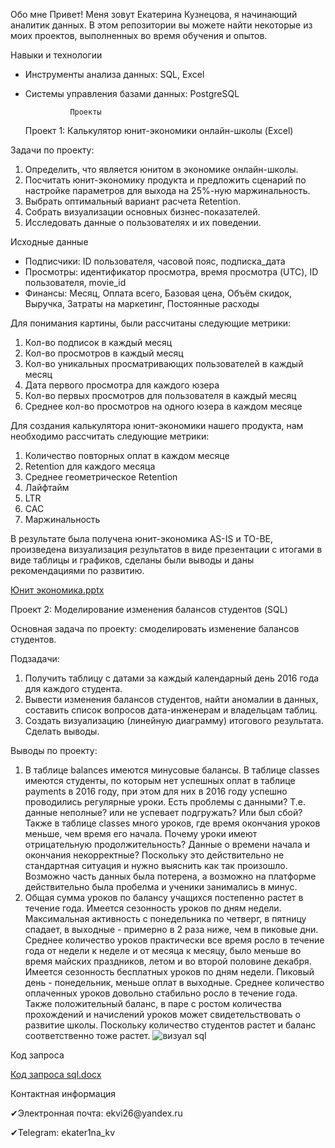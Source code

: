 Обо мне
Привет! Меня зовут Екатерина Кузнецова, я начинающий аналитик данных. В этом репозитории вы можете найти некоторые из моих проектов, выполненных во время обучения и опытов.

Навыки и технологии

- Инструменты анализа данных: SQL, Excel
- Системы управления базами данных: PostgreSQL

                Проекты
  
  Проект 1: Калькулятор юнит-экономики онлайн-школы (Excel)

Задачи по проекту:
1. Определить, что является юнитом в экономике онлайн-школы.
2. Посчитать юнит-экономику продукта и предложить сценарий по настройке параметров для выхода на 25%-ную маржинальность.
3. Выбрать оптимальный вариант расчета Retention. 
4. Собрать визуализации основных бизнес-показателей.
5. Исследовать данные о пользователях и их поведении.

Исходные данные

- Подписчики: ID пользователя, часовой пояс, подписка_дата
- Просмотры: идентификатор просмотра, время просмотра (UTC), ID пользователя, movie_id
- Финансы: Месяц, Оплата всего, Базовая цена, Объём скидок, Выручка, Затраты на маркетинг, Постоянные расходы

Для понимания картины, были рассчитаны следующие метрики:

1. Кол-во подписок в каждый месяц       
2. Кол-во просмотров в каждый месяц  
3. Кол-во уникальных просматривающих пользователей в каждый месяц
4. Дата первого просмотра для каждого юзера
5. Кол-во первых просмотров для пользователя в каждый месяц
6. Среднее кол-во просмотров на одного юзера в каждом месяце

Для создания калькулятора юнит-экономики нашего продукта, нам необходимо рассчитать следующие метрики:

1. Количество повторных оплат в каждом месяце
2. Retention для каждого месяца
3. Среднее геометрическое Retention    
4. Лайфтайм       
5. LTR 
6. CAC    
7. Маржинальность

В результате была получена юнит-экономика AS-IS и TO-BE, произведена визуализация результатов в виде презентации с итогами в виде таблицы и графиков, сделаны были выводы и даны рекомендациями по развитию.
  
[Юнит экономика.pptx](https://github.com/KEkatVi/My-portfolio/files/12076146/default.pptx)

  Проект 2: Моделирование изменения балансов студентов (SQL)

Основная задача по проекту: смоделировать изменение балансов студентов. 

Подзадачи:
1. Получить таблицу с датами за каждый календарный день 2016 года для каждого студента.
2. Вывести изменения балансов студентов, найти аномалии в данных, составить список вопросов дата-инженерам и владельцам таблиц.
3. Создать визуализацию (линейную диаграмму) итогового результата. Сделать выводы.

Выводы по проекту:
1. В таблице balances имеются минусовые балансы. В таблице classes имеются студенты, по которым нет успешных оплат в таблице payments в 2016 году, при этом для них в 2016 году успешно проводились регулярные уроки. Есть проблемы с данными? Т.е. данные неполные? или не успевает подгружать? Или был сбой? Также в таблице classes много уроков, где время окончания уроков меньше, чем время его начала. Почему уроки имеют отрицательную продолжительность? Данные о времени начала и окончания некорректные? Поскольку это действительно не стандартная ситуация и нужно выяснить как так произошло. Возможно часть данных была потерена, а возможно на платформе действительно была пробелма и ученики занимались в минус.
2. Общая сумма уроков по балансу учащихся постепенно растет в течение года. Имеется сезонность уроков по дням недели. Максимальная активность с понедельника по четверг, в пятницу спадает, в выходные - примерно в 2 раза ниже, чем в пиковые дни. Среднее количество уроков практически все время росло в течение года от недели к неделе и от месяца к месяцу, было меньше во время майских праздников, летом и во второй половине декабря. Имеется сезонность бесплатных уроков по дням недели. Пиковый день - понедельник, меньше оплат в выходные. Среднее количество оплаченных уроков довольно стабильно росло в течение года. Также положительный баланс, в паре с ростом количества прохождений и начислений уроков может свидетельствовать о развитие школы. Поскольку количество студентов растет и баланс соответственно тоже растет.
![визуал sql](https://github.com/KEkatVi/My-portfolio/assets/139838497/03a519a8-bf43-4dd0-a135-671a38bd5205)

Код запроса

[Код запроса sql.docx](https://github.com/KEkatVi/My-portfolio/files/12076603/sql.docx)

  Контактная информация
<p> ✔Электронная почта: ekvi26@yandex.ru
<p> ✔Telegram: ekater1na_kv
